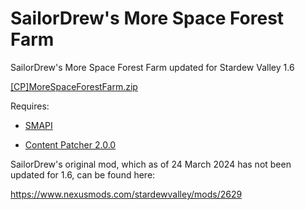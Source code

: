 # SailorDrew's More Space Forest Farm

SailorDrew's More Space Forest Farm updated for Stardew Valley 1.6

[[CP]MoreSpaceForestFarm.zip](https://github.com/huge789/MoreSpaceForestFarm/files/14731500/CP.MoreSpaceForestFarm.zip)

Requires:

- [SMAPI](https://www.nexusmods.com/stardewvalley/mods/2400)

- [Content Patcher 2.0.0](https://www.nexusmods.com/stardewvalley/mods/1915)

SailorDrew's original mod, which as of 24 March 2024 has not been updated for 1.6, can be found here:

https://www.nexusmods.com/stardewvalley/mods/2629

